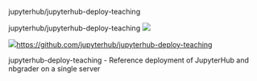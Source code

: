 jupyterhub/jupyterhub-deploy-teaching

jupyterhub/jupyterhub-deploy-teaching
![](../_resources/db132eca238c15168034fa807c791efb.png)

![](../_resources/8e7c4882d6ca034f0e14355cbae1d8f9.png)https://github.com/jupyterhub/jupyterhub-deploy-teaching

jupyterhub-deploy-teaching - Reference deployment of JupyterHub and nbgrader on a single server